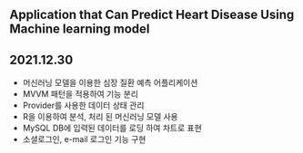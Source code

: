 ## Application that Can Predict Heart Disease Using Machine learning model

2021.12.30
--------------------------------
- 머신러닝 모델을 이용한 심장 질환 예측 어플리케이션
- MVVM 패턴을 적용하여 기능 분리
- Provider를 사용한 데이터 상태 관리
- R을 이용하여 분석, 처리 된 머신러닝 모델 사용
- MySQL DB에 입력된 데이터를 로딩 하여 차트로 표현
- 소셜로그인, e-mail 로그인 기능 구현
